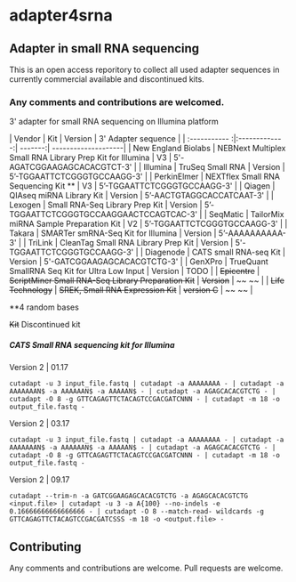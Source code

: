 # adapter4srna

## Adapter in small RNA sequencing
This is an open access reporitory to collect all used adapter sequences in currently commercial available and discontinued kits.

### Any comments and contributions are welcomed.


3' adapter for small RNA sequencing on Illumina platform


| Vendor        | Kit           | Version | 3' Adapter sequence |
| :----------- :|:-------------:| -------:| --------------------|
| New England Biolabs        | NEBNext Multiplex Small RNA Library Prep Kit for Illumina           | V3 | 5'-AGATCGGAAGAGCACACGTCT-3' |
| Illumina        | TruSeq Small RNA           | Version | 5’-TGGAATTCTCGGGTGCCAAGG-3' |
| PerkinElmer        | NEXTflex Small RNA Sequencing Kit **           | V3 | 5’-TGGAATTCTCGGGTGCCAAGG-3' |
| Qiagen        | QIAseq miRNA Library Kit           | Version | 5’-AACTGTAGGCACCATCAAT-3' |
| Lexogen        | Small RNA-Seq Library Prep Kit           | Version | 5’-TGGAATTCTCGGGTGCCAAGGAACTCCAGTCAC-3'  |
| SeqMatic        | TailorMix miRNA Sample Preparation Kit           | V2 | 5’-TGGAATTCTCGGGTGCCAAGG-3' |
| Takara        | SMARTer smRNA-Seq Kit for Illumina           | Version | 5’-AAAAAAAAAA-3' |
| TriLink        | CleanTag Small RNA Library Prep Kit           | Version | 5'-TGGAATTCTCGGGTGCCAAGG-3' |
| Diagenode        | CATS small RNA-seq Kit           | Version | 5'-GATCGGAAGAGCACACGTCTG-3'  |
| GenXPro         | TrueQuant SmallRNA Seq Kit for Ultra Low Input           | Version | TODO |
| ~~Epicentre~~        | ~~ScriptMiner Small RNA-Seq Library Preparation Kit~~           | ~~Version~~ | ~~ ~~ | 
| ~~Life Technology~~        | ~~SREK, Small RNA Expression Kit~~           | ~~version C~~ | ~~ ~~ | 

**4 random bases

~~Kit~~ Discontinued kit


##### CATS Small RNA sequencing kit for Illumina

Version 2 | 01.17
```
cutadapt -u 3 input_file.fastq | cutadapt -a AAAAAAAA - | cutadapt -a AAAAAAAN$ -a AAAAAAN$ -a AAAAAN$ - | cutadapt -a AGAGCACACGTCTG - | cutadapt -O 8 -g GTTCAGAGTTCTACAGTCCGACGATCNNN - | cutadapt -m 18 -o output_file.fastq -
```

Version 2 | 03.17
```
cutadapt -u 3 input_file.fastq | cutadapt -a AAAAAAAA - | cutadapt -a AAAAAAAN$ -a AAAAAAN$ -a AAAAAN$ - | cutadapt -a AGAGCACACGTCTG - | cutadapt -O 8 -g GTTCAGAGTTCTACAGTCCGACGATCNNN - | cutadapt -m 18 -o output_file.fastq -
```


Version 2 | 09.17
```
cutadapt --trim-n -a GATCGGAAGAGCACACGTCTG -a AGAGCACACGTCTG <input.file> | cutadapt -u 3 -a A{100} --no-indels -e 0.16666666666666666 - | cutadapt -O 8 --match-read- wildcards -g GTTCAGAGTTCTACAGTCCGACGATCSSS -m 18 -o <output.file> -
```


## Contributing
Any comments and contributions are welcome.
Pull requests are welcome.



